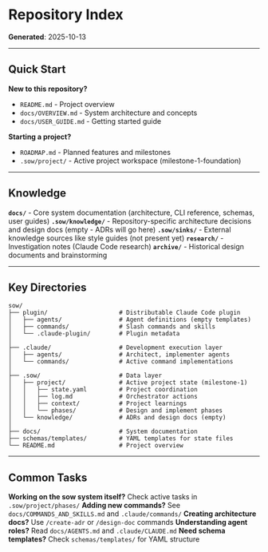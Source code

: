 # Repository Index

**Generated**: 2025-10-13

---

## Quick Start

**New to this repository?**
- `README.md` - Project overview
- `docs/OVERVIEW.md` - System architecture and concepts
- `docs/USER_GUIDE.md` - Getting started guide

**Starting a project?**
- `ROADMAP.md` - Planned features and milestones
- `.sow/project/` - Active project workspace (milestone-1-foundation)

---

## Knowledge

**`docs/`** - Core system documentation (architecture, CLI reference, schemas, user guides)
**`.sow/knowledge/`** - Repository-specific architecture decisions and design docs (empty - ADRs will go here)
**`.sow/sinks/`** - External knowledge sources like style guides (not present yet)
**`research/`** - Investigation notes (Claude Code research)
**`archive/`** - Historical design documents and brainstorming

---

## Key Directories

```
sow/
├── plugin/                    # Distributable Claude Code plugin
│   ├── agents/                # Agent definitions (empty templates)
│   ├── commands/              # Slash commands and skills
│   └── .claude-plugin/        # Plugin metadata
│
├── .claude/                   # Development execution layer
│   ├── agents/                # Architect, implementer agents
│   └── commands/              # Active command implementations
│
├── .sow/                      # Data layer
│   ├── project/               # Active project state (milestone-1)
│   │   ├── state.yaml         # Project coordination
│   │   ├── log.md             # Orchestrator actions
│   │   ├── context/           # Project learnings
│   │   └── phases/            # Design and implement phases
│   └── knowledge/             # ADRs and design docs (empty)
│
├── docs/                      # System documentation
├── schemas/templates/         # YAML templates for state files
└── README.md                  # Project overview
```

---

## Common Tasks

**Working on the sow system itself?** Check active tasks in `.sow/project/phases/`
**Adding new commands?** See `docs/COMMANDS_AND_SKILLS.md` and `.claude/commands/`
**Creating architecture docs?** Use `/create-adr` or `/design-doc` commands
**Understanding agent roles?** Read `docs/AGENTS.md` and `.claude/CLAUDE.md`
**Need schema templates?** Check `schemas/templates/` for YAML structure
